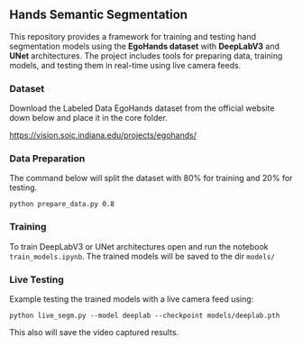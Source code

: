 ## Hands Semantic Segmentation

This repository provides a framework for training and testing hand segmentation models using the **EgoHands dataset** with **DeepLabV3** and **UNet** architectures. The project includes tools for preparing data, training models, and testing them in real-time using live camera feeds.

### Dataset
Download the Labeled Data EgoHands dataset from the official website down below and place it in the core folder.

https://vision.soic.indiana.edu/projects/egohands/

### Data Preparation

The command below will split the dataset with 80% for training and 20% for testing.
```
python prepare_data.py 0.8
```
### Training
To train DeepLabV3 or UNet architectures open and run the notebook `train_models.ipynb`.
The trained models will be saved to the dir `models/`

### Live Testing
Example testing the trained models with a live camera feed using:
```
python live_segm.py --model deeplab --checkpoint models/deeplab.pth
```
This also will save the video captured results.
